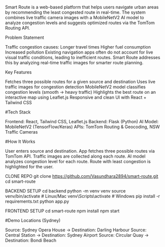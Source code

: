 Smart Route is a web-based platform that helps users navigate urban areas by recommending the least congested route in real-time. The system combines live traffic camera images with a MobileNetV2 AI model to analyze congestion levels and suggests optimized routes via the TomTom Routing API.

Problem Statement

Traffic congestion causes:
Longer travel times
Higher fuel consumption
Increased pollution
Existing navigation apps often do not account for live visual traffic conditions, leading to inefficient routes. Smart Route addresses this by analyzing real-time traffic images for smarter route planning.

Key Features

Fetches three possible routes for a given source and destination
Uses live traffic images for congestion detection
MobileNetV2 model classifies congestion levels (smooth → heavy traffic)
Highlights the best route on an interactive map using Leaflet.js
Responsive and clean UI with React + Tailwind CSS

#Tech Stack

Frontend: React, Tailwind CSS, Leaflet.js
Backend: Flask (Python)
AI Model: MobileNetV2 (TensorFlow/Keras)
APIs: TomTom Routing & Geocoding, NSW Traffic Cameras


#How It Works

User enters source and destination.
App fetches three possible routes via TomTom API.
Traffic images are collected along each route.
AI model analyzes congestion level for each route.
Route with least congestion is highlighted for the user.

CLONE REPO
git clone https://github.com/Vasundhara2894/smart-route.git
cd smart-route

BACKEND SETUP
cd backend
python -m venv venv
source venv/bin/activate   # Linux/Mac
venv\Scripts\activate      # Windows
pip install -r requirements.txt
python app.py

FRONTEND SETUP
cd smart-route
npm install
npm start

#Demo Locations (Sydney)

Source: Sydney Opera House → Destination: Darling Harbour
Source: Central Station → Destination: Sydney Airport
Source: Circular Quay → Destination: Bondi Beach
